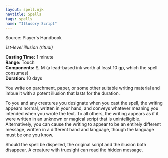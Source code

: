 ```yaml
---
layout: spell.njk
navtitle: Spells
tags: spells
name: "Illusory Script"
---
```

Source: Player's Handbook

_1st-level illusion (ritual)_

**Casting Time:** 1 minute  
**Range:** Touch  
**Components:** S, M (a lead-based ink worth at least 10 gp, which the spell consumes)  
**Duration:** 10 days

You write on parchment, paper, or some other suitable writing material and imbue it with a potent illusion that lasts for the duration.

To you and any creatures you designate when you cast the spell, the writing appears normal, written in your hand, and conveys whatever meaning you intended when you wrote the text. To all others, the writing appears as if it were written in an unknown or magical script that is unintelligible. Alternatively, you can cause the writing to appear to be an entirely different message, written in a different hand and language, though the language must be one you know.

Should the spell be dispelled, the original script and the illusion both disappear. A creature with truesight can read the hidden message.